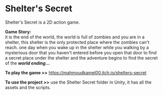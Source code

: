 # Shelter's Secret

Shelter's Secret is a 2D action game.

**Game Story:**  
it is the end of the world, the world is full of zombies and you are in a shelter, this shelter is the only protected place where the zombies can't reach. 
one day when you wake up in the shelter while you walking by a mysterious door that you haven't entered before you open that door to find a secret place under the shelter and the adventure begins to find the secret of the ***world ending...***

**To play the game >>** https://mahmoudkamel00.itch.io/shelters-secret

**To use the project >>** use the Shelter Secret folder in Unity, it has all the assets and the scripts.

